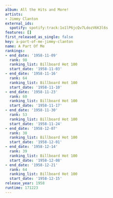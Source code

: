 ```yaml
---
album: All the Hits and More!
artists:
- Jimmy Clanton
external_ids:
  spotify: spotify:track:1o1lP6jcQv7LdozV6K3l6s
features: []
first_released_as_single: false
key: a-part-of-me-jimmy-clanton
name: A Part Of Me
rankings:
- end_date: '1958-11-09'
  rank: 98
  ranking_list: Billboard Hot 100
  start_date: '1958-11-03'
- end_date: '1958-11-16'
  rank: 64
  ranking_list: Billboard Hot 100
  start_date: '1958-11-10'
- end_date: '1958-11-23'
  rank: 60
  ranking_list: Billboard Hot 100
  start_date: '1958-11-17'
- end_date: '1958-11-30'
  rank: 53
  ranking_list: Billboard Hot 100
  start_date: '1958-11-24'
- end_date: '1958-12-07'
  rank: 38
  ranking_list: Billboard Hot 100
  start_date: '1958-12-01'
- end_date: '1958-12-14'
  rank: 39
  ranking_list: Billboard Hot 100
  start_date: '1958-12-08'
- end_date: '1958-12-21'
  rank: 64
  ranking_list: Billboard Hot 100
  start_date: '1958-12-15'
release_year: 1958
runtime: 171223
---
```


